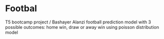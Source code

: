 # Footbal
T5 bootcamp project / Bashayer Alanzi
football prediction model with 3 possible outcomes: home win, draw or away win using poisson distribution model
